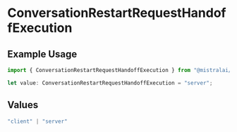 # ConversationRestartRequestHandoffExecution

## Example Usage

```typescript
import { ConversationRestartRequestHandoffExecution } from "@mistralai/mistralai/models/components";

let value: ConversationRestartRequestHandoffExecution = "server";
```

## Values

```typescript
"client" | "server"
```